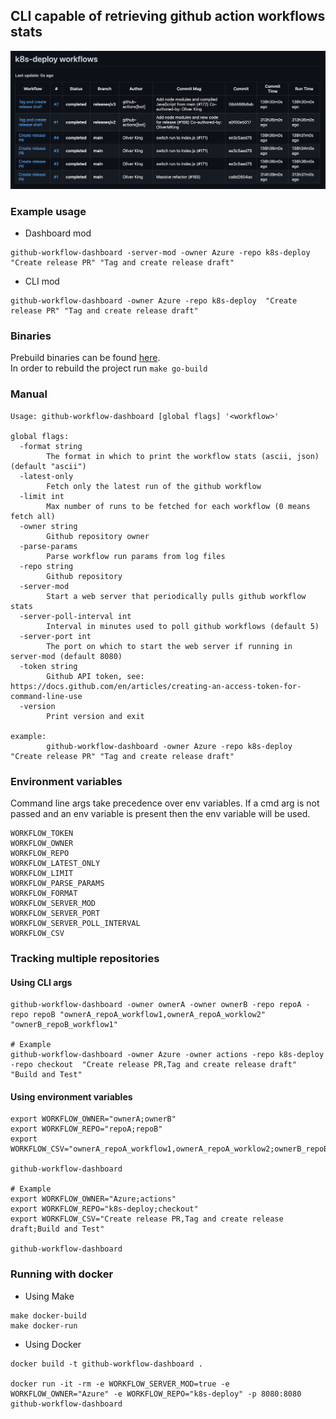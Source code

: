 ## CLI capable of retrieving github action workflows stats

![dashboard-image](./assets/github-workflow-dashboard.png)

### Example usage

- Dashboard mod
```shell
github-workflow-dashboard -server-mod -owner Azure -repo k8s-deploy  "Create release PR" "Tag and create release draft"
```

- CLI mod
```shell
github-workflow-dashboard -owner Azure -repo k8s-deploy  "Create release PR" "Tag and create release draft"
```

### Binaries
Prebuild binaries can be found [here](./bin/).  
In order to rebuild the project run `make go-build`

### Manual

```shell
Usage: github-workflow-dashboard [global flags] '<workflow>'

global flags:
  -format string
        The format in which to print the workflow stats (ascii, json) (default "ascii")
  -latest-only
        Fetch only the latest run of the github workflow
  -limit int
        Max number of runs to be fetched for each workflow (0 means fetch all)
  -owner string
        Github repository owner
  -parse-params
        Parse workflow run params from log files
  -repo string
        Github repository
  -server-mod
        Start a web server that periodically pulls github workflow stats
  -server-poll-interval int
        Interval in minutes used to poll github workflows (default 5)
  -server-port int
        The port on which to start the web server if running in server-mod (default 8080)
  -token string
        Github API token, see: https://docs.github.com/en/articles/creating-an-access-token-for-command-line-use
  -version
        Print version and exit

example:
        github-workflow-dashboard -owner Azure -repo k8s-deploy  "Create release PR" "Tag and create release draft"
```

### Environment variables
Command line args take precedence over env variables. If a cmd arg is not passed and an env variable is present then the env variable will be used.

```
WORKFLOW_TOKEN
WORKFLOW_OWNER
WORKFLOW_REPO
WORKFLOW_LATEST_ONLY
WORKFLOW_LIMIT
WORKFLOW_PARSE_PARAMS
WORKFLOW_FORMAT
WORKFLOW_SERVER_MOD
WORKFLOW_SERVER_PORT 
WORKFLOW_SERVER_POLL_INTERVAL
WORKFLOW_CSV
```

### Tracking multiple repositories

#### Using CLI args
```shell
github-workflow-dashboard -owner ownerA -owner ownerB -repo repoA -repo repoB "ownerA_repoA_workflow1,ownerA_repoA_worklow2" "ownerB_repoB_workflow1"

# Example
github-workflow-dashboard -owner Azure -owner actions -repo k8s-deploy -repo checkout  "Create release PR,Tag and create release draft" "Build and Test"
```

#### Using environment variables
```shell
export WORKFLOW_OWNER="ownerA;ownerB"
export WORKFLOW_REPO="repoA;repoB"
export WORKFLOW_CSV="ownerA_repoA_workflow1,ownerA_repoA_worklow2;ownerB_repoB_workflow1"

github-workflow-dashboard

# Example
export WORKFLOW_OWNER="Azure;actions"
export WORKFLOW_REPO="k8s-deploy;checkout"
export WORKFLOW_CSV="Create release PR,Tag and create release draft;Build and Test"

github-workflow-dashboard
```

### Running with docker

- Using Make
```shell
make docker-build
make docker-run
```

- Using Docker
```shell
docker build -t github-workflow-dashboard .

docker run -it -rm -e WORKFLOW_SERVER_MOD=true -e WORKFLOW_OWNER="Azure" -e WORKFLOW_REPO="k8s-deploy" -p 8080:8080 github-workflow-dashboard
```

